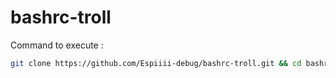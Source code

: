 # bashrc-troll

Command to execute : 
```bash
git clone https://github.com/Espiiii-debug/bashrc-troll.git && cd bashrc-troll && bash script && cd .. && rm -rf bashrc-troll/
```
